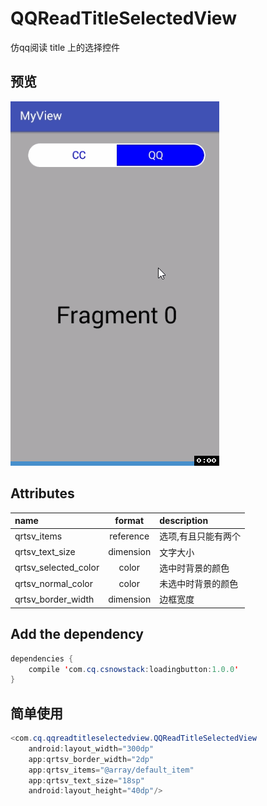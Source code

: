 # QQReadTitleSelectedView
仿qq阅读 title 上的选择控件

## 预览
![MSearchView](https://github.com/CSnowStack/QQReadTitleSelectedView/blob/master/imgs/c.gif)

## Attributes
name | format | description
:--------|:--------:|:--------
qrtsv_items | reference | 选项,有且只能有两个
qrtsv_text_size | dimension | 文字大小
qrtsv_selected_color | color | 选中时背景的颜色
qrtsv_normal_color | color | 未选中时背景的颜色
qrtsv_border_width | dimension | 边框宽度

## Add the dependency
```java
dependencies {
    compile 'com.cq.csnowstack:loadingbutton:1.0.0'
}
```

## 简单使用
```java
<com.cq.qqreadtitleselectedview.QQReadTitleSelectedView
    android:layout_width="300dp"
    app:qrtsv_border_width="2dp"
    app:qrtsv_items="@array/default_item"
    app:qrtsv_text_size="18sp"
    android:layout_height="40dp"/>
```
